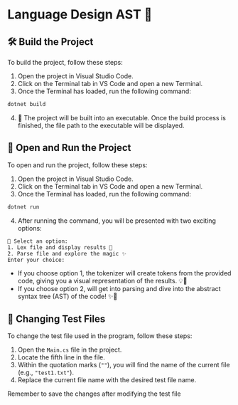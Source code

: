 # Language Design AST 🚀

## 🛠️ Build the Project

To build the project, follow these steps:

1. Open the project in Visual Studio Code.
2. Click on the Terminal tab in VS Code and open a new Terminal.
3. Once the Terminal has loaded, run the following command:

```bash
dotnet build
```

4. 🎉 The project will be built into an executable. Once the build process is finished, the file path to the executable will be displayed.

##  🏃 Open and Run the Project

To open and run the project, follow these steps:

1. Open the project in Visual Studio Code.
2. Click on the Terminal tab in VS Code and open a new Terminal.
3. Once the Terminal has loaded, run the following command:

```bash
dotnet run
```

4. After running the command, you will be presented with two exciting options:

```
🌟 Select an option:
1. Lex file and display results 🎨
2. Parse file and explore the magic ✨
Enter your choice:
```

- If you choose option 1, the tokenizer will create tokens from the provided code, giving you a visual representation of the results. 💡🎨
- If you choose option 2, will get into parsing and dive into the abstract syntax tree (AST) of the code! ✨🌳

## 📝 Changing Test Files

To change the test file used in the program, follow these steps:

1. Open the `Main.cs` file in the project.
2. Locate the fifth line in the file.
3. Within the quotation marks (`""`), you will find the name of the current file (e.g., `"test1.txt"`).
4. Replace the current file name with the desired test file name.

Remember to save the changes after modifying the test file
